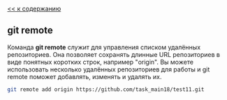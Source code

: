 [<< к содержанию](./readme.md)

## git remote

Команда **git remote** служит для управления списком удалённых репозиториев. Она позволяет сохранять длинные URL репозиториев в виде понятных коротких строк, например "origin". Вы можете использовать несколько удалённых репозиториев для работы и git remote поможет добавлять, изменять и удалять их.

```bash
git remote add origin https://github.com/task_main18/test11.git
```